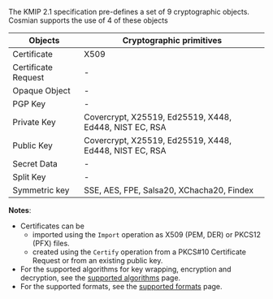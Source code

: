The KMIP 2.1 specification pre-defines a set of 9 cryptographic objects. Cosmian supports the use of 4 of these objects

| Objects             | Cryptographic primitives                               |
|---------------------|--------------------------------------------------------|
| Certificate         | X509                                                   |
| Certificate Request | -                                                      |
| Opaque Object       | -                                                      |
| PGP Key             | -                                                      |
| Private Key         | Covercrypt, X25519, Ed25519, X448, Ed448, NIST EC, RSA |
| Public Key          | Covercrypt, X25519, Ed25519, X448, Ed448, NIST EC, RSA |
| Secret Data         | -                                                      |
| Split Key           | -                                                      |
| Symmetric key       | SSE, AES, FPE, Salsa20, XChacha20, Findex              |

**Notes**:

- Certificates can be
  - imported using the `Import` operation as X509 (PEM, DER) or PKCS12 (PFX) files.
  - created using the `Certify` operation from a PKCS#10 Certificate Request or from an existing public key.
- For the supported algorithms for key wrapping, encryption and decryption, see the [supported algorithms](../algorithms.md) page.
- For the supported formats, see the [supported formats](./formats.md) page.
